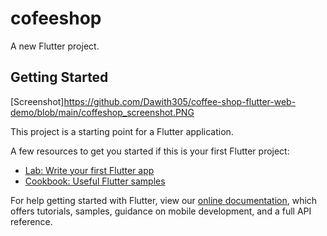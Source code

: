 # cofeeshop

A new Flutter project.

## Getting Started
[Screenshot]https://github.com/Dawith305/coffee-shop-flutter-web-demo/blob/main/coffeshop_screenshot.PNG

This project is a starting point for a Flutter application.

A few resources to get you started if this is your first Flutter project:

- [Lab: Write your first Flutter app](https://flutter.dev/docs/get-started/codelab)
- [Cookbook: Useful Flutter samples](https://flutter.dev/docs/cookbook)

For help getting started with Flutter, view our
[online documentation](https://flutter.dev/docs), which offers tutorials,
samples, guidance on mobile development, and a full API reference.
